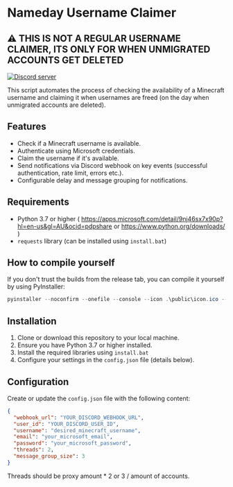 
# Nameday Username Claimer

## ⚠️ THIS IS NOT A REGULAR USERNAME CLAIMER, ITS ONLY FOR WHEN UNMIGRATED ACCOUNTS GET DELETED

[![Discord server](https://discordapp.com/api/guilds/1333833653741944913/widget.png?style=banner2)](https://discord.gg/invite/sb2hBvDeDk)

This script automates the process of checking the availability of a Minecraft username and claiming it when usernames are freed (on the day when unmigrated accounts are deleted).

## Features

- Check if a Minecraft username is available.
- Authenticate using Microsoft credentials.
- Claim the username if it's available.
- Send notifications via Discord webhook on key events (successful authentication, rate limit, errors etc.).
- Configurable delay and message grouping for notifications.

## Requirements

- Python 3.7 or higher ( <https://apps.microsoft.com/detail/9nj46sx7x90p?hl=en-us&gl=AU&ocid=pdpshare> or <https://www.python.org/downloads/> )
- `requests` library (can be installed using `install.bat`)

## How to compile yourself

If you don't trust the builds from the release tab, you can compile it yourself by using PyInstaller:

```powershell
pyinstaller --noconfirm --onefile --console --icon .\public\icon.ico --name "Namesnatcher" --clean main.py
```

## Installation

1. Clone or download this repository to your local machine.
2. Ensure you have Python 3.7 or higher installed.
3. Install the required libraries using `install.bat`
4. Configure your settings in the `config.json` file (details below).

## Configuration

Create or update the `config.json` file with the following content:

```json
{
  "webhook_url": "YOUR_DISCORD_WEBHOOK_URL",
  "user_id": "YOUR_DISCORD_USER_ID",
  "username": "desired_minecraft_username",
  "email": "your_microsoft_email",
  "password": "your_microsoft_password",
  "threads": 2,
  "message_group_size": 3
}
```
Threads should be proxy amount * 2 or 3 / amount of accounts.
